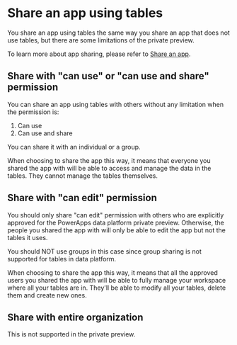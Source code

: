 <properties
	pageTitle="Share an app using tables | Microsoft PowerApps"
	description="Share an app in PowerApps using tables"
	services="powerapps"
	documentationCenter="na"
	authors="guangyang"
	manager="erikre"
	editor=""
	tags=""/>

<tags
   ms.service="powerapps"
   ms.devlang="na"
   ms.topic="article"
   ms.tgt_pltfrm="na"
   ms.workload="na"
   ms.date="04/19/2016"
   ms.author="guayan"/>

# Share an app using tables

You share an app using tables the same way you share an app that does not use tables, but there are some limitations of the private preview.

To learn more about app sharing, please refer to [Share an app](share-app.md).

## Share with "can use" or "can use and share" permission

You can share an app using tables with others without any limitation when the permission is:

1. Can use
2. Can use and share

You can share it with an individual or a group.

When choosing to share the app this way, it means that everyone you shared the app with will be able to access and manage the data in the tables. They cannot manage the tables themselves.

## Share with "can edit" permission

You should only share "can edit" permission with others who are explicitly approved for the PowerApps data platform private preview. Otherwise, the people you shared the app with will only be able to edit the app but not the tables it uses.

You should NOT use groups in this case since group sharing is not supported for tables in data platform.

When choosing to share the app this way, it means that all the approved users you shared the app with will be able to fully manage your workspace where all your tables are in. They'll be able to modify all your tables, delete them and create new ones.

## Share with entire organization

This is not supported in the private preview.
